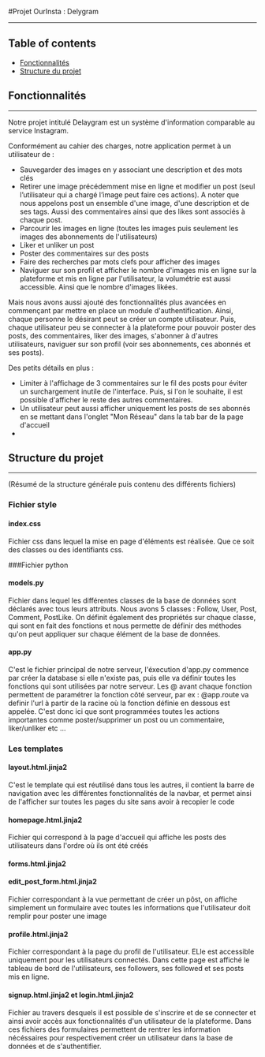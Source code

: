 #Projet OurInsta : Delygram
***

## Table of contents
* [Fonctionnalités](#Fonctionnalités)
* [Structure du projet](#Structure-du-projet)


## Fonctionnalités
***
Notre projet intitulé Delaygram est un système d'information comparable au service Instagram.

Conformément au cahier des charges, notre application permet à un utilisateur de :
* Sauvegarder des images en y associant une description et des mots clés
* Retirer une image précédemment mise en ligne et modifier un post (seul l’utilisateur qui a chargé l’image peut faire ces actions). A noter que nous appelons post un ensemble d'une image, d'une description et de ses tags. Aussi des commentaires ainsi que des likes sont associés à chaque post.
* Parcourir les images en ligne (toutes les images puis seulement les images des abonnements de l'utilisateurs)
* Liker et unliker un post
* Poster des commentaires sur des posts
* Faire des recherches par mots clefs pour afficher des images
* Naviguer sur son profil et afficher le nombre d'images mis en ligne sur la plateforme et mis en ligne par l'utilisateur, la volumétrie est aussi accessible. Ainsi que le nombre d'images likées.

Mais nous avons aussi ajouté des fonctionnalités plus avancées en commençant par mettre en place un module d'authentification. Ainsi, chaque personne le désirant peut se créer un compte utilisateur. Puis, chaque utilisateur peu se connecter à la plateforme pour pouvoir poster des posts, des commentaires, liker des images, s'abonner à d'autres utilisateurs, naviguer sur son profil (voir ses abonnements, ces abonnés et ses posts). 

Des petits détails en plus :
* Limiter à l'affichage de 3 commentaires sur le fil des posts pour éviter un surchargement inutile de l'interface. Puis, si l'on le souhaite, il est possible d'afficher le reste des autres commentaires.
* Un utilisateur peut aussi afficher uniquement les posts de ses abonnés en se mettant dans l'onglet "Mon Réseau" dans la tab bar de la page d'accueil
* 

## Structure du projet
***
(Résumé de la structure générale puis contenu des différents fichiers)

### Fichier style

#### index.css
 Fichier css dans lequel la mise en page d'éléments est réalisée. Que ce soit des classes ou des identifiants css.

###Fichier python

#### models.py
Fichier dans lequel les différentes classes de la base de données sont déclarés avec tous leurs attributs. Nous avons 5 classes : Follow, User, Post, Comment, PostLike. On définit également des propriétés sur chaque classe, qui sont en fait des fonctions et nous permette de définir des méthodes qu'on peut appliquer sur chaque élément de la base de données.



#### app.py
C'est le fichier principal de notre serveur, l'éxecution d'app.py commence par créer la database si elle n'existe pas, puis elle va définir toutes les fonctions qui sont utilisées par notre serveur. Les @ avant chaque fonction permettent de paramétrer la fonction côté serveur, par ex : @app.route va definir l'url à partir de la racine où la fonction définie en dessous est appelée. C'est donc ici que sont programmées toutes les actions importantes comme poster/supprimer un post ou un commentaire, liker/unliker etc ...

### Les templates

#### layout.html.jinja2
C'est le template qui est réutilisé dans tous les autres, il contient la barre de navigation avec les différentes fonctionnalités de la navbar, et permet ainsi de l'afficher sur toutes les pages du site sans avoir à recopier le code

#### homepage.html.jinja2
Fichier qui correspond à la page d'accueil qui affiche les posts des utilisateurs dans l'ordre où ils ont été créés 

#### forms.html.jinja2

#### edit_post_form.html.jinja2 
Fichier correspondant à la vue permettant de créer un pôst, on affiche simplement un formulaire avec toutes les informations que l'utilisateur doit remplir pour poster une image

#### profile.html.jinja2
Fichier correspondant à la page du profil de l'utilisateur. ELle est accessible uniquement pour les utilisateurs connectés. Dans cette page est affiché le tableau de bord de l'utilisateurs, ses followers, ses followed et ses posts mis en ligne.

#### signup.html.jinja2 et login.html.jinja2 
Fichier au travers desquels il est possible de s'inscrire et de se connecter et ainsi avoir accès aux fonctionnalités d'un utilisateur de la plateforme. Dans ces fichiers des formulaires permettent de rentrer les information nécéssaires pour respectivement créer un utilisateur dans la base de données et de s'authentifier.
